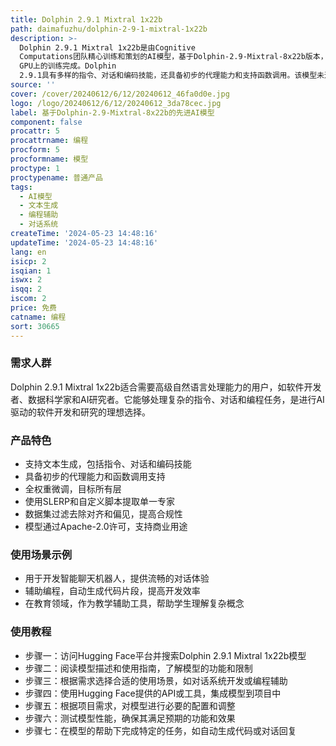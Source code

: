 ```yaml
---
title: Dolphin 2.9.1 Mixtral 1x22b
path: daimafuzhu/dolphin-2-9-1-mixtral-1x22b
description: >-
  Dolphin 2.9.1 Mixtral 1x22b是由Cognitive
  Computations团队精心训练和策划的AI模型，基于Dolphin-2.9-Mixtral-8x22b版本，拥有Apache-2.0许可。该模型具备64k上下文容量，通过16k序列长度的全权重微调，经过27小时在8个H100
  GPU上的训练完成。Dolphin
  2.9.1具有多样的指令、对话和编码技能，还具备初步的代理能力和支持函数调用。该模型未进行审查，数据集已过滤去除对齐和偏见，使其更加合规。建议在作为服务公开之前，实施自己的对齐层。
source: ''
cover: /cover/20240612/6/12/20240612_46fa0d0e.jpg
logo: /logo/20240612/6/12/20240612_3da78cec.jpg
label: 基于Dolphin-2.9-Mixtral-8x22b的先进AI模型
component: false
procattr: 5
procattrname: 编程
procform: 5
procformname: 模型
proctype: 1
proctypename: 普通产品
tags:
  - AI模型
  - 文本生成
  - 编程辅助
  - 对话系统
createTime: '2024-05-23 14:48:16'
updateTime: '2024-05-23 14:48:16'
lang: en
isicp: 2
isqian: 1
iswx: 2
isqq: 2
iscom: 2
price: 免费
catname: 编程
sort: 30665
---
```




### 需求人群
Dolphin 2.9.1 Mixtral 1x22b适合需要高级自然语言处理能力的用户，如软件开发者、数据科学家和AI研究者。它能够处理复杂的指令、对话和编程任务，是进行AI驱动的软件开发和研究的理想选择。

### 产品特色
- 支持文本生成，包括指令、对话和编码技能
- 具备初步的代理能力和函数调用支持
- 全权重微调，目标所有层
- 使用SLERP和自定义脚本提取单一专家
- 数据集过滤去除对齐和偏见，提高合规性
- 模型通过Apache-2.0许可，支持商业用途

### 使用场景示例
- 用于开发智能聊天机器人，提供流畅的对话体验
- 辅助编程，自动生成代码片段，提高开发效率
- 在教育领域，作为教学辅助工具，帮助学生理解复杂概念

### 使用教程
- 步骤一：访问Hugging Face平台并搜索Dolphin 2.9.1 Mixtral 1x22b模型
- 步骤二：阅读模型描述和使用指南，了解模型的功能和限制
- 步骤三：根据需求选择合适的使用场景，如对话系统开发或编程辅助
- 步骤四：使用Hugging Face提供的API或工具，集成模型到项目中
- 步骤五：根据项目需求，对模型进行必要的配置和调整
- 步骤六：测试模型性能，确保其满足预期的功能和效果
- 步骤七：在模型的帮助下完成特定的任务，如自动生成代码或对话回复

  
